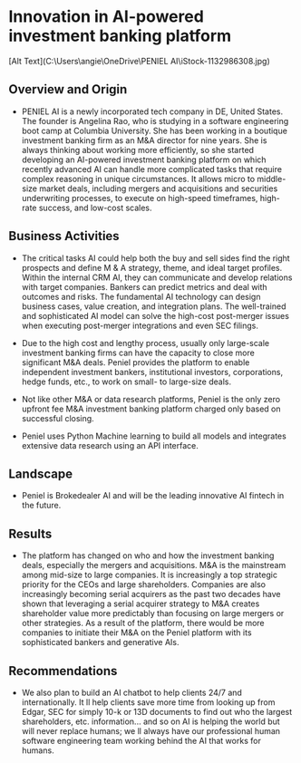 # Innovation in AI-powered investment banking platform

[Alt Text](C:\Users\angie\OneDrive\PENIEL AI\iStock-1132986308.jpg)

## Overview and Origin

* PENIEL AI is a newly incorporated tech company in DE, United States. The founder is Angelina Rao, who is studying in a software engineering boot camp at Columbia University. She has been working in a boutique investment banking firm as an M&A director for nine years. She is always thinking about working more efficiently, so she started developing an AI-powered investment banking platform on which recently advanced AI can handle more complicated tasks that require complex reasoning in unique circumstances. It allows micro to middle-size market deals, including mergers and acquisitions and securities underwriting processes, to execute on high-speed timeframes, high-rate success, and low-cost scales.


## Business Activities

* The critical tasks AI could help both the buy and sell sides find the right prospects and define M & A strategy, theme, and ideal target profiles. Within the internal CRM AI, they can communicate and develop relations with target companies. Bankers can predict metrics and deal with outcomes and risks. The fundamental AI technology can design business cases, value creation, and integration plans. The well-trained and sophisticated AI model can solve the high-cost post-merger issues when executing post-merger integrations and even SEC filings.

* Due to the high cost and lengthy process, usually only large-scale investment banking firms can have the capacity to close more significant M&A deals. Peniel provides the platform to enable independent investment bankers, institutional investors, corporations, hedge funds, etc., to work on small- to large-size deals.

* Not like other M&A or data research platforms, Peniel is the only zero upfront fee M&A investment banking platform charged only based on successful closing. 

* Peniel uses Python Machine learning to build all models and integrates extensive data research using an API interface.

## Landscape

* Peniel is Brokedealer AI and will be the leading innovative AI fintech in the future. 

## Results

* The platform has changed on who and how the investment banking deals, especially the mergers and acquisitions. M&A is the mainstream among mid-size to large companies. It is increasingly a top strategic priority for the CEOs and large shareholders. Companies are also increasingly becoming serial acquirers as the past two decades have shown that
leveraging a serial acquirer strategy to M&A creates shareholder value more predictably than focusing on large mergers or other strategies. As a result of the platform, there would be more companies to initiate their M&A on the Peniel platform with its sophisticated bankers and generative AIs. 


## Recommendations

* We also plan to build an AI chatbot to help clients 24/7 and internationally. It ll help clients save more time from looking up from Edgar, SEC for simply 10-k or 13D documents to find out who the largest shareholders, etc. information... and so on
   AI is helping the world but will never replace humans; we ll always have our professional human software engineering team working behind the AI that works for humans. 

   




